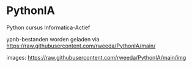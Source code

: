 # PythonIA
Python cursus Informatica-Actief



ypnb-bestanden worden geladen via https://raw.githubusercontent.com/rweeda/PythonIA/main/ 

images:
https://raw.githubusercontent.com/rweeda/PythonIA/main/img
